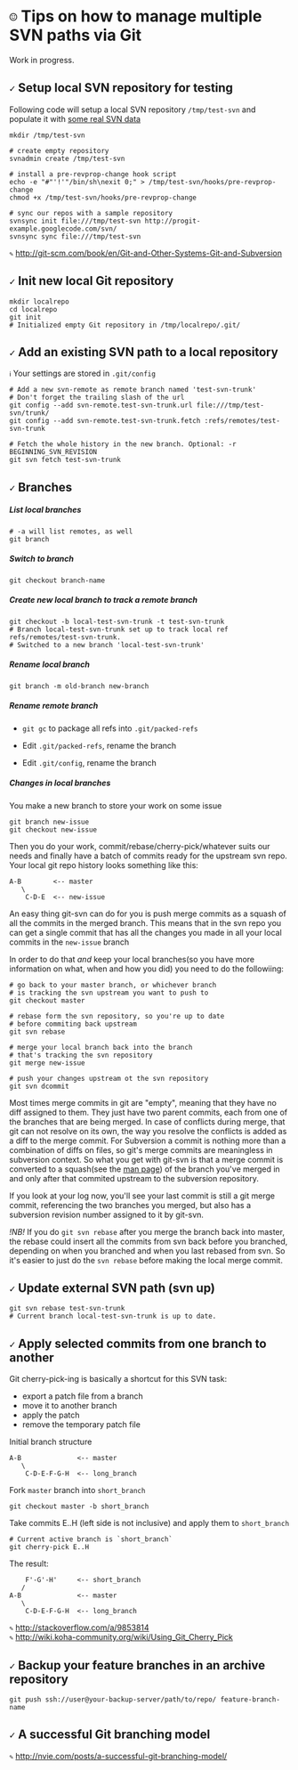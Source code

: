 `☺` Tips on how to manage multiple SVN paths via Git 
====================================================

Work in progress.
  
    
  
  
  


`✓` Setup local SVN repository for testing
------------------------------------------

Following code will setup a local SVN repository `/tmp/test-svn`
and populate it with [some real SVN data](http://progit-example.googlecode.com/svn/)

    mkdir /tmp/test-svn

    # create empty repository
    svnadmin create /tmp/test-svn

    # install a pre-revprop-change hook script
    echo -e "#"'!'"/bin/sh\nexit 0;" > /tmp/test-svn/hooks/pre-revprop-change
    chmod +x /tmp/test-svn/hooks/pre-revprop-change

    # sync our repos with a sample repository
    svnsync init file:///tmp/test-svn http://progit-example.googlecode.com/svn/
    svnsync sync file:///tmp/test-svn

`✎` http://git-scm.com/book/en/Git-and-Other-Systems-Git-and-Subversion




`✓` Init new local Git repository
---------------------------------

    mkdir localrepo
    cd localrepo
    git init
    # Initialized empty Git repository in /tmp/localrepo/.git/




`✓` Add an existing SVN path to a local repository
--------------------------------------------------

`ℹ` Your settings are stored in `.git/config`

    # Add a new svn-remote as remote branch named 'test-svn-trunk'
    # Don't forget the trailing slash of the url
    git config --add svn-remote.test-svn-trunk.url file:///tmp/test-svn/trunk/
    git config --add svn-remote.test-svn-trunk.fetch :refs/remotes/test-svn-trunk

    # Fetch the whole history in the new branch. Optional: -r BEGINNING_SVN_REVISION
    git svn fetch test-svn-trunk




`✓` Branches
------------

##### List local branches

	# -a will list remotes, as well
    git branch


##### Switch to branch

    git checkout branch-name


##### Create new local branch to track a remote branch

    git checkout -b local-test-svn-trunk -t test-svn-trunk
    # Branch local-test-svn-trunk set up to track local ref refs/remotes/test-svn-trunk.
    # Switched to a new branch 'local-test-svn-trunk'


##### Rename local branch

    git branch -m old-branch new-branch


##### Rename remote branch

* `git gc` to package all refs into `.git/packed-refs`

* Edit `.git/packed-refs`, rename the branch

* Edit `.git/config`, rename the branch


##### Changes in local branches
You make a new branch to store your work on some issue

    git branch new-issue
    git checkout new-issue

Then you do your work, commit/rebase/cherry-pick/whatever suits our needs
and finally have a batch of commits ready for the upstream svn repo. Your local
git repo history looks something like this:

    A-B        <-- master
       \
        C-D-E  <-- new-issue

An easy thing git-svn can do for you is push merge commits as a squash of all the
commits in the merged branch. This means that in the svn repo you can get a single
commit that has all the changes you made in all your local commits in the `new-issue` branch

In order to do that *and* keep your local branches(so you have more information on
what, when and how you did) you need to do the followiing:

    # go back to your master branch, or whichever branch
    # is tracking the svn upstream you want to push to
    git checkout master

    # rebase form the svn repository, so you're up to date
    # before commiting back upstream
    git svn rebase

    # merge your local branch back into the branch
    # that's tracking the svn repository
    git merge new-issue

    # push your changes upstream ot the svn repository
    git svn dcommit


Most times merge commits in git are "empty", meaning that they have no
diff assigned to them. They just have two parent commits, each from one of the
branches that are being merged. In case of conflicts during merge, that
git can not resolve on its own, the way you resolve the conflicts is added as
a diff to the merge commit.
For Subversion a commit is nothing more than a combination of diffs on files, so
git's merge commits are meaningless in subversion context. So what you get with
git-svn is that a merge commit is converted to a squash(see the [man page](http://linux.die.net/man/1/git-merge))
of the branch you've merged in and only after that commited upstream to the subversion repository.

If you look at your log now, you'll see your last commit is still a git merge
commit, referencing the two branches you merged, but also has a subversion
revision number assigned to it by git-svn.

*!NB!* If you do `git svn rebase` after you merge the branch back into master,
the rebase could insert all the commits from svn back before you branched, depending
on when you branched and when you last rebased from svn. So it's easier to just do
the `svn rebase` before making the local merge commit.


`✓` Update external SVN path (svn up)
-------------------------------------

    git svn rebase test-svn-trunk
    # Current branch local-test-svn-trunk is up to date.




`✓` Apply selected commits from one branch to another 
-----------------------------------------------------

Git cherry-pick-ing is basically a shortcut for this SVN task:

* export a patch file from a branch
* move it to another branch
* apply the patch
* remove the temporary patch file

Initial branch structure

    A-B              <-- master
       \
        C-D-E-F-G-H  <-- long_branch

Fork `master` branch into `short_branch`

    git checkout master -b short_branch


Take commits E..H (left side is not inclusive) and apply them to `short_branch`

    # Current active branch is `short_branch`
    git cherry-pick E..H


The result:

        F'-G'-H'     <-- short_branch
       /
    A-B              <-- master
       \
        C-D-E-F-G-H  <-- long_branch

`✎` http://stackoverflow.com/a/9853814  
`✎` http://wiki.koha-community.org/wiki/Using_Git_Cherry_Pick




`✓` Backup your feature branches in an archive repository
---------------------------------------------------------

    git push ssh://user@your-backup-server/path/to/repo/ feature-branch-name




`✓` A successful Git branching model
------------------------------------
`✎` http://nvie.com/posts/a-successful-git-branching-model/
